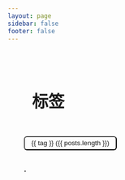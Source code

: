 ```yaml
---
layout: page
sidebar: false
footer: false
---
```


<script setup>
import { ref, onMounted, computed } from 'vue'
import { useRouter, useData } from 'vitepress'
import { data } from '.vitepress/theme/untils/posts.data'

const { tagMap, postMap } = data
const { site } = useData()
const router = useRouter()
const currentTag = ref(null)

// 从 URL 解析初始 tag
onMounted(() => {
  const tag = new URLSearchParams(location.search).get('tag')
  if (tag) currentTag.value = decodeURIComponent(tag)
})

// 当前标签的文章列表
const filteredPosts = computed(() => 
  currentTag.value ? tagMap[currentTag.value]?.map(url => postMap[url]) : []
)

// 点击标签时更新 URL
function selectTag(tag) {
  currentTag.value = tag
  router.go(`/tags?tag=${encodeURIComponent(tag)}`)
}

// 修复链接问题 - 确保正确处理 base URL
function getCorrectLink(path) {
  // 移除可能的重复斜杠
  path = path.replace(/^\/+/, '/')
  
  // 处理 base URL
  const base = site.value.base || '/'
  const baseWithSlash = base.endsWith('/') ? base : base + '/'
  
  // 确保路径不以 base 开头
  if (path.startsWith(baseWithSlash)) {
    return path
  }
  
  // 组合完整路径
  return baseWithSlash + path.replace(/^\//, '')
}
</script>

<div class="tags-container">
  <h1 style="color: var(--vp-c-brand-2); font-size: 32px; font-weight: 600; padding-bottom: 26px;"><i class="fa-solid fa-tags"></i>标签</h1>
  <!-- 标签云 -->
  <div class="tags-cloud">
    <button
      v-for="(posts, tag) in tagMap"
      :key="tag"
      @click="selectTag(tag)"
      :class="{ active: currentTag === tag }"
      class="tag-button"
    >
      {{ tag }} ({{ posts.length }})
    </button>
  </div>

  <!-- 文章列表 -->
  <div v-if="currentTag" class="tag-posts">
    <ul class="post-list">
      <li v-for="post in filteredPosts" :key="post.url" class="post-item">
        <a :href="getCorrectLink(post.url)" class="post-link">
            <span class="post-bullet">·</span>
            <span v-html="post.title"></span>
        </a>
      </li>
    </ul>
  </div>
</div>

<style scoped>
.tags-container {
  max-width: 1200px;
  margin: 0 auto;
  padding: 2rem;
}

.tags-cloud {
  display: flex;
  flex-wrap: wrap;
  gap: 8px;
  margin-bottom: 2rem;
}

.tag-button {
  padding: 0.3rem 0.8rem;
  background: var(--vp-c-brand-soft);
  border-radius: 6px;
  color: var(--vp-c-brand-2);
  transition: all 0.2s;
}

.tag-button:hover {
  background: var(--vp-c-brand-light);
  color: white;
}

.tag-button.active {
  background: var(--vp-c-brand);
  color: white;
}

.tag-title {
  font-size: 1.5rem;
  margin: 1.5rem 0 1rem;
  color: var(--vp-c-brand);
}

.post-list {
  list-style: none;
  padding: 0;
  margin: 0;
}

.post-item {
  margin: 0.75rem 0;
}

.post-link {
  display: flex;
  align-items: center;
  color: var(--vp-c-text);
  text-decoration: none;
  transition: color 0.2s;
}

.post-link:hover {
  color: var(--vp-c-brand);
}

.post-bullet {
  color: var(--vp-c-brand);
  margin-right: 0.5rem;
  font-weight: bold;
}

.post-title {
  flex: 1;
}

.fa-solid {
  margin-right: 0.5em;
}
</style>